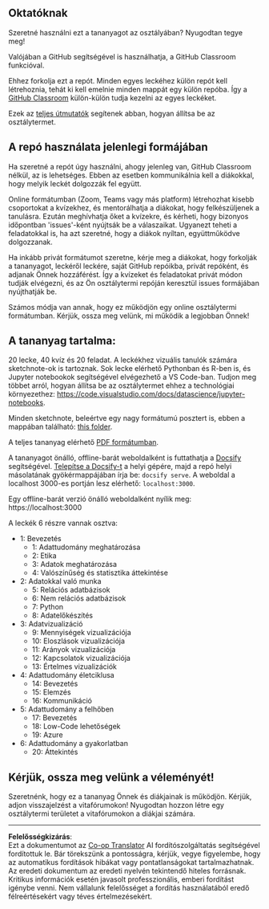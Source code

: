 <!--
CO_OP_TRANSLATOR_METADATA:
{
  "original_hash": "87f157ea00d36c1d12c14390d9852b50",
  "translation_date": "2025-08-26T14:22:04+00:00",
  "source_file": "for-teachers.md",
  "language_code": "hu"
}
-->
## Oktatóknak

Szeretné használni ezt a tananyagot az osztályában? Nyugodtan tegye meg!

Valójában a GitHub segítségével is használhatja, a GitHub Classroom funkcióval.

Ehhez forkolja ezt a repót. Minden egyes leckéhez külön repót kell létrehoznia, tehát ki kell emelnie minden mappát egy külön repóba. Így a [GitHub Classroom](https://classroom.github.com/classrooms) külön-külön tudja kezelni az egyes leckéket.

Ezek az [teljes útmutatók](https://github.blog/2020-03-18-set-up-your-digital-classroom-with-github-classroom/) segítenek abban, hogyan állítsa be az osztálytermet.

## A repó használata jelenlegi formájában

Ha szeretné a repót úgy használni, ahogy jelenleg van, GitHub Classroom nélkül, az is lehetséges. Ebben az esetben kommunikálnia kell a diákokkal, hogy melyik leckét dolgozzák fel együtt.

Online formátumban (Zoom, Teams vagy más platform) létrehozhat kisebb csoportokat a kvízekhez, és mentorálhatja a diákokat, hogy felkészüljenek a tanulásra. Ezután meghívhatja őket a kvízekre, és kérheti, hogy bizonyos időpontban 'issues'-ként nyújtsák be a válaszaikat. Ugyanezt teheti a feladatokkal is, ha azt szeretné, hogy a diákok nyíltan, együttműködve dolgozzanak.

Ha inkább privát formátumot szeretne, kérje meg a diákokat, hogy forkolják a tananyagot, leckéről leckére, saját GitHub repóikba, privát repóként, és adjanak Önnek hozzáférést. Így a kvízeket és feladatokat privát módon tudják elvégezni, és az Ön osztálytermi repóján keresztül issues formájában nyújthatják be.

Számos módja van annak, hogy ez működjön egy online osztálytermi formátumban. Kérjük, ossza meg velünk, mi működik a legjobban Önnek!

## A tananyag tartalma:

20 lecke, 40 kvíz és 20 feladat. A leckékhez vizuális tanulók számára sketchnote-ok is tartoznak. Sok lecke elérhető Pythonban és R-ben is, és Jupyter notebookok segítségével elvégezhető a VS Code-ban. Tudjon meg többet arról, hogyan állítsa be az osztálytermet ehhez a technológiai környezethez: https://code.visualstudio.com/docs/datascience/jupyter-notebooks.

Minden sketchnote, beleértve egy nagy formátumú posztert is, ebben a mappában található: [this folder](../../sketchnotes).

A teljes tananyag elérhető [PDF formátumban](../../pdf/readme.pdf).

A tananyagot önálló, offline-barát weboldalként is futtathatja a [Docsify](https://docsify.js.org/#/) segítségével. [Telepítse a Docsify-t](https://docsify.js.org/#/quickstart) a helyi gépére, majd a repó helyi másolatának gyökérmappájában írja be: `docsify serve`. A weboldal a localhost 3000-es portján lesz elérhető: `localhost:3000`.

Egy offline-barát verzió önálló weboldalként nyílik meg: https://localhost:3000

A leckék 6 részre vannak osztva:

- 1: Bevezetés
    - 1: Adattudomány meghatározása
    - 2: Etika
    - 3: Adatok meghatározása
    - 4: Valószínűség és statisztika áttekintése
- 2: Adatokkal való munka
    - 5: Relációs adatbázisok
    - 6: Nem relációs adatbázisok
    - 7: Python
    - 8: Adatelőkészítés
- 3: Adatvizualizáció
    - 9: Mennyiségek vizualizációja
    - 10: Eloszlások vizualizációja
    - 11: Arányok vizualizációja
    - 12: Kapcsolatok vizualizációja
    - 13: Értelmes vizualizációk
- 4: Adattudomány életciklusa
    - 14: Bevezetés
    - 15: Elemzés
    - 16: Kommunikáció
- 5: Adattudomány a felhőben
    - 17: Bevezetés
    - 18: Low-Code lehetőségek
    - 19: Azure
- 6: Adattudomány a gyakorlatban
    - 20: Áttekintés

## Kérjük, ossza meg velünk a véleményét!

Szeretnénk, hogy ez a tananyag Önnek és diákjainak is működjön. Kérjük, adjon visszajelzést a vitafórumokon! Nyugodtan hozzon létre egy osztálytermi területet a vitafórumokon a diákjai számára.

---

**Felelősségkizárás**:  
Ezt a dokumentumot az [Co-op Translator](https://github.com/Azure/co-op-translator) AI fordítószolgáltatás segítségével fordítottuk le. Bár törekszünk a pontosságra, kérjük, vegye figyelembe, hogy az automatikus fordítások hibákat vagy pontatlanságokat tartalmazhatnak. Az eredeti dokumentum az eredeti nyelvén tekintendő hiteles forrásnak. Kritikus információk esetén javasolt professzionális, emberi fordítást igénybe venni. Nem vállalunk felelősséget a fordítás használatából eredő félreértésekért vagy téves értelmezésekért.